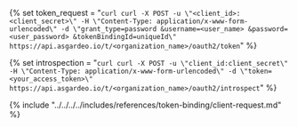 {% set token_request = "``` curl
    curl -X POST
    -u \"<client_id>:<client_secret>\"
    -H \"Content-Type: application/x-www-form-urlencoded\"
    -d \"grant_type=password
    &username=<user_name>
    &password=<user_password>
    &tokenBindingId=uniqueId\"
    https://api.asgardeo.io/t/<organization_name>/oauth2/token
    ```" %}

{% set introspection = "``` curl
    curl -X POST
    -u \"client_id:client_secret\"
    -H \"Content-Type: application/x-www-form-urlencoded\"
    -d \"token=<your_access_token>\"
    https://api.asgardeo.io/t/<organization_name>/oauth2/introspect
    ```" %}

{% include "../../../../includes/references/token-binding/client-request.md" %}